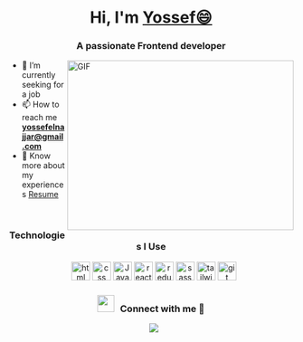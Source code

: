 <h1 align="center">Hi, I'm <a href="https://100rabhcsmc.github.io/Me.io/" target="blank">Yossef😄</a></h1>
<h3 align="center">A passionate Frontend developer</h3>

<img align="right" top="500" height="300" width="400" alt="GIF" src="https://media.giphy.com/media/SWoSkN6DxTszqIKEqv/giphy.gif">

- 🔭 I’m currently seeking for a job
- 📫 How to reach me **yossefelnajjar@gmail.com**
- 📄 Know more about my experiences <a href="https://github.com/100rabhcsmc/Me.io/blob/master/01SaurabhChavanReactNativeResume.pdf" target="blank">Resume</a>
<br/>
<h3 align="center">Technologies I Use</h3>
<p align="center">
 <div align="center" class="icons-social" style="margin-left: 10px;">
    <img src="https://github.com/get-icon/geticon/raw/master/icons/html-5.svg" alt="html" width="33px" height="33px">
    <img src="https://github.com/get-icon/geticon/raw/master/icons/css-3.svg" alt="css" width="33px" height="33px">
    <img src="https://github.com/get-icon/geticon/raw/master/icons/javascript.svg" alt="JavaScript" width="33px" height="33px">
    <img src="https://github.com/get-icon/geticon/raw/master/icons/react.svg" alt="react" width="33px" height="33px">
    <img src="https://github.com/get-icon/geticon/raw/master/icons/redux.svg" alt="redux" width="33px" height="33px">
    <img src="https://github.com/get-icon/geticon/raw/master/icons/sass.svg" alt="sass" width="33px" height="33px">
    <img src="https://github.com/get-icon/geticon/raw/master/icons/tailwindcss-icon.svg" alt="tailwindcss" width="33px" height="33px">
    <img src="https://github.com/get-icon/geticon/raw/master/icons/git.svg" alt="git" width="33px" height="33px">
 </div>
</p>


<h3 align="center" > <img src="https://media.giphy.com/media/iY8CRBdQXODJSCERIr/giphy.gif" width="30" height="30" style="margin-right: 10px;">Connect with me 🤝 </h3>

<p align="center">
	<div align="center"  class="icons-social" style="margin-left: 10px;">
		<a target="_blank" href="https://www.linkedin.com/in/yossef-elnajjar-548772260/">
			<img src="https://img.icons8.com/doodle/40/000000/linkedin--v2.png">
		</a>
	</div>
</p>

